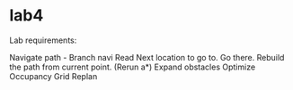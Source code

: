 # lab4
Lab requirements:

Navigate path - Branch navi
	Read Next location to go to.
	Go there.
	Rebuild the path from current point. (Rerun a*)
Expand obstacles
Optimize Occupancy Grid
Replan
